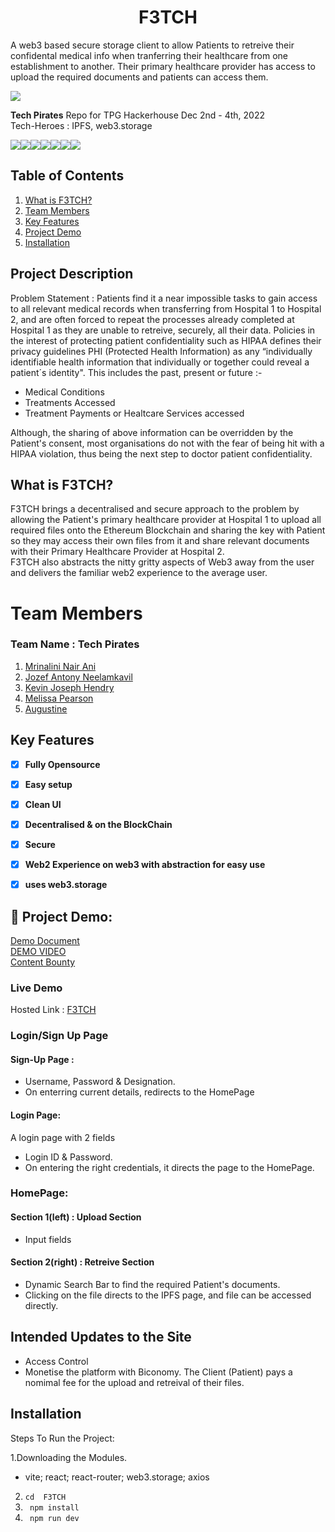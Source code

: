 # **<div align="center">F3TCH</div>**  
A web3 based secure storage client to allow Patients to retreive their confidental medical info when tranferring their healthcare from one establishment to another. Their primary healthcare provider has access to upload the required documents and patients can access them. 

<img src="https://github.com/hacksh4w/F3TCH/assets/91671136/5725d9e8-8a3b-4d0a-985d-0eea33542707">

**Tech Pirates** Repo for TPG Hackerhouse Dec 2nd - 4th, 2022
<br>
Tech-Heroes : IPFS, web3.storage

<img src="https://img.shields.io/badge/-IPFS-grey?logo=ipfs&logoColor=65C2CB?&style=for-the-badge"><img src="https://img.shields.io/badge/React-20232A?style=for-the-badge&logo=react&logoColor=61DAFB"><img src="https://img.shields.io/badge/React_Router-CA4245?style=for-the-badge&logo=react-router&logoColor=white"><img src="https://img.shields.io/badge/JavaScript-323330?style=for-the-badge&logo=javascript&logoColor=F7DF1E"><img src="https://img.shields.io/badge/CSS3-1572B6?style=for-the-badge&logo=css3&logoColor=white"><img src="https://img.shields.io/badge/Vite-B73BFE?style=for-the-badge&logo=vite&logoColor=FFD62E"><img src="https://img.shields.io/badge/-Solidity-363636?logo=Solidity&logoColor=65C2CB?&style=for-the-badge">

## Table of Contents
1. [What is F3TCH?](#project-description)
2. [Team Members](#team-members)
3. [Key Features](#key-features)
4. [Project Demo](#project-demo)
5. [Installation](#installation)


## Project Description
Problem Statement : Patients find it a near impossible tasks to gain access to all relevant medical records when transferring from Hospital 1 to Hospital 2, and are often forced to repeat the processes already completed at Hospital 1 as they are unable to retreive, securely, all their data. Policies in the interest of protecting patient confidentiality such as HIPAA defines their privacy guidelines PHI (Protected Health Information) as any “individually identifiable health information that individually or together could reveal a patient´s identity". This includes the past, present or future :- 
- Medical Conditions
- Treatments Accessed
- Treatment Payments or Healtcare Services accessed
 
Although, the sharing of above information can be overridden by the Patient's consent, most organisations do not with the fear of being hit with a HIPAA violation, thus being the next step to doctor patient confidentiality.

## What is F3TCH?
F3TCH brings a decentralised and secure approach to the problem by allowing the Patient's primary healthcare provider at Hospital 1 to upload all required files onto the Ethereum Blockchain and sharing the key with Patient so they may access their own files from it and share relevant documents with their Primary Healthcare Provider at Hospital 2.  
F3TCH also abstracts the nitty gritty aspects of Web3 away from the user and delivers the familiar web2 experience to the average user. 


# Team Members
### **Team Name** : Tech Pirates
1. [Mrinalini Nair Ani](https://github.com/hacksh4w/)
1. [Jozef Antony Neelamkavil](https://github.com/jzf21)
1. [Kevin Joseph Hendry](https://github.com/kevin-j-h)
1. [Melissa Pearson](https://github.com/M-e-l-i)
1. [Augustine](https://github.com/Joppan2002)

## Key Features 
- [x] **Fully Opensource**
- [x] **Easy setup**
- [x] **Clean UI**
- [x] **Decentralised & on the BlockChain**
- [x] **Secure**
- [x] **Web2 Experience on web3 with abstraction for easy use**
- [x] **uses web3.storage**


## 🔧 Project Demo:
[Demo Document](https://docs.google.com/document/d/1tKNwgIpqZWKnEeDfTPFcPAmc_h4MMG_fstvecCdaSdY/edit)
<br>
[DEMO VIDEO](https://drive.google.com/file/d/1_3Yja6JV8WgNLrsdS5EEoTY9wWCuC06y/view?usp=sharing)
<br>
[Content Bounty](https://drive.google.com/drive/folders/1f3uLpskuP1xoqwVLzSwahvuunDGqJDeu?usp=share_link)

### Live Demo
Hosted Link : [F3TCH](https://f3tch.netlify.app/)

### Login/Sign Up Page
#### Sign-Up Page : 
- Username, Password & Designation.
- On enterring current details, redirects to the HomePage

#### Login Page:
A login page with 2 fields 
- Login ID & Password. 
- On entering the right credentials, it directs the page to the HomePage.

### HomePage: 
#### Section 1(left) : Upload Section
- Input fields

#### Section 2(right) : Retreive Section
- Dynamic Search Bar to find the required Patient's documents. 
- Clicking on the file directs to the IPFS page, and file can be accessed directly. 

## Intended Updates to the Site
- Access Control 
- Monetise the platform with Biconomy. The Client (Patient) pays a nomimal fee for the upload and retreival of their files. 

## Installation
Steps To Run the Project:

1.Downloading the Modules.
- vite; react; react-router; web3.storage; axios 
2. `` cd  F3TCH  ``
3. `` npm install``
4. `` npm run dev``
